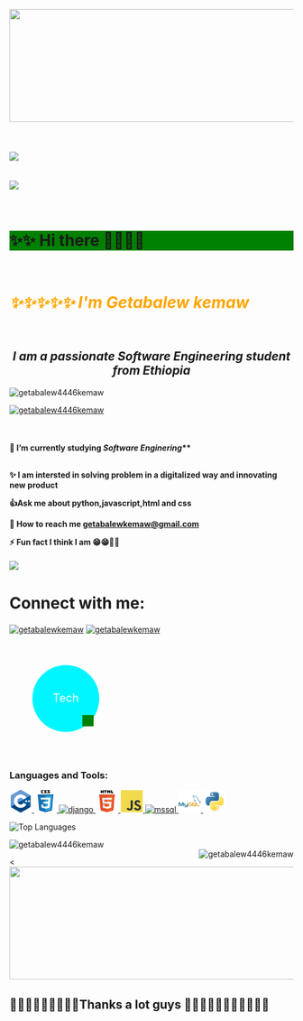 
<p  id="man"> <img src="https://media.tenor.com/oSxPUAeqwuoAAAAM/hello-there-hola.gif"width="1000" height="200"></p>





<h1>

<img src="https://media.tenor.com/M4rm7V4kEOsAAAAi/welcome-welcome-to-my-profile.gif"></h1>

<img src="https://media1.tenor.com/m/2fXbn6Xtt0UAAAAd/software-software-development.gif"></p><br>
<h1 style="background-color:green;text-alignment:center"> ✨✨ Hi there 👏👏🤳🤳</h1><br>

<h1 align="center;"><em style="color:orange">  ✨✨✨✨✨   I'm  Getabalew kemaw</em></h1><br>

<h2 align="center"> <em>I am  a passionate Software Engineering student from Ethiopia</em></h2>

<p align="left"> <img src="https://komarev.com/ghpvc/?username=getabalew4446kemaw&label=Profile%20views&color=0e75b6&style=flat" alt="getabalew4446kemaw" /> </p>

<p align="left"> <a href="https://github.com/ryo-ma/github-profile-trophy"><img src="https://github-profile-trophy.vercel.app/?username="getabalew4446kemaw" alt="getabalew4446kemaw" /></a> </p>

<p align="left"> <a href="https://twitter.com/" target="blank"><img src="https://img.shields.io/twitter/follow/?logo=twitter&style=for-the-badge" alt="" /></a> </p>

<h4>
  🌱 I’m currently studying<em><marked> Software Enginering</marked></em>**<br><br>
  

  ✨ I am intersted in solving problem in a digitalized way  and innovating new product <br>
 
  👍Ask me about **python,javascript,html and css**<br>

  🌹 How to reach me **getabalewkemaw@gmail.com**<br>

⚡ Fun fact **I think I am 😁😁🤣🤣**</h4>
 <p><img src="https://media.tenor.com/8N32AB5HVz0AAAAj/when-we-connect-we-thrive-thrive.gif"></p>

<h1 align="left"><strong>Connect with me:</strong></h1>
<p align="left">
<a href="https://linkedin.com/in/getabalewkemaw" target="blank"><img align="center" src="https://raw.githubusercontent.com/rahuldkjain/github-profile-readme-generator/master/src/images/icons/Social/linked-in-alt.svg" alt="getabalewkemaw" height="30" width="40" /></a>
<a href="https://instagram.com/getabalewkemaw" target="blank"><img align="center" src="https://raw.githubusercontent.com/rahuldkjain/github-profile-readme-generator/master/src/images/icons/Social/instagram.svg" alt="getabalewkemaw" height="30" width="40" /></a>
</p>
<p><svg width="200" height="200" viewBox="0 0 200 200" xmlns="http://www.w3.org/2000/svg">
  <circle cx="100" cy="100" r="40" fill="blue">
    <animate attributeName="r" from="40" to="60" dur="0.5s" begin="0s" repeatCount="indefinite" />
    <animate attributeName="fill" from="blue" to="cyan" dur="0.5s" begin="0s" repeatCount="indefinite" />
  </circle>
  <rect x="90" y="90" width="20" height="20" fill="green">
    <animate attributeName="x" from="90" to="130" dur="1s" begin="0s" repeatCount="indefinite" />
    <animate attributeName="y" from="90" to="130" dur="1s" begin="0s" repeatCount="indefinite" />
  </rect>
  <text x="50%" y="50%" text-anchor="middle" fill="white" font-size="20" dy=".3em">Tech</text>
</svg>
</p>
<h3 align="left">Languages and Tools:</h3>
<p align="left"> <a href="https://www.w3schools.com/cpp/" target="_blank" rel="noreferrer"> <img src="https://raw.githubusercontent.com/devicons/devicon/master/icons/cplusplus/cplusplus-original.svg" alt="cplusplus" width="40" height="40"/> </a>     <a href="https://www.w3schools.com/css/" target="_blank" rel="noreferrer"> <img src="https://raw.githubusercontent.com/devicons/devicon/master/icons/css3/css3-original-wordmark.svg" alt="css3" width="40" height="40"/> </a>    <a href="https://www.djangoproject.com/" target="_blank" rel="noreferrer">   <img src="https://cdn.worldvectorlogo.com/logos/django.svg" alt="django" width="40" height="40"/> </a>   <a href="https://www.w3.org/html/" target="_blank" rel="noreferrer"> <img src="https://raw.githubusercontent.com/devicons/devicon/master/icons/html5/html5-original-wordmark.svg" alt="html5" width="40" height="40"/> </a> <a href="https://developer.mozilla.org/en-US/docs/Web/JavaScript" target="_blank" rel="noreferrer">  <img src="https://raw.githubusercontent.com/devicons/devicon/master/icons/javascript/javascript-original.svg" alt="javascript" width="40" height="40"/> </a>   <a href="https://www.microsoft.com/en-us/sql-server" target="_blank" rel="noreferrer"> <img src="https://www.svgrepo.com/show/303229/microsoft-sql-server-logo.svg" alt="mssql" width="40" height="40"/> </a>   <a href="https://www.mysql.com/" target="_blank" rel="noreferrer"> <img src="https://raw.githubusercontent.com/devicons/devicon/master/icons/mysql/mysql-original-wordmark.svg" alt="mysql" width="40" height="40"/> </a>   <a href="https://www.python.org" target="_blank" rel="noreferrer"> <img src="https://raw.githubusercontent.com/devicons/devicon/master/icons/python/python-original.svg" alt="python" width="40" height="40"/> </a> </p>


![Top Languages](https://github-readme-stats.vercel.app/api/top-langs/?username=teku-4&layout=compact&theme=radical)





<!--<h3 align="left">Support:</h3>
<p><a href="https://www.buymeacoffee.com/teku-4"> <img align="left" src="https://cdn.buymeacoffee.com/buttons/v2/default-yellow.png" height="50" width="210" alt="getabalew-44" /></a><a href="https://ko-fi.com/getabalew-44"> <img align="left" src="https://cdn.ko-fi.com/cdn/kofi3.png?v=3" height="50" width="210" alt="getabalew-44" /></a></p><br><br>
<p><img align="left" src="https://github-readme-stats.vercel.app/api/top-langs?username=getabalew-44&show_icons=true&locale=en&layout=compact" alt="getabalew-44" /></p>-->
<div>
&nbsp;<img align="left" src="https://github-readme-stats.vercel.app/api?username=getabalew4446kemaw&show_icons=true&locale=en" alt="getabalew4446kemaw" >
</div>
<span><img align="right" src="https://github-readme-streak-stats.herokuapp.com/?user=getabalew4446kemaw&" alt="getabalew4446kemaw" /></span>
<p>< <img src="https://media.tenor.com/p6wqMUk9fWQAAAAM/completed-mattel163.gif"width="1000" height="200"></p>
<h2> 🙏🙏🙏🙏🙏🙏🙏🙏🙏Thanks  a lot  guys 🙏🙏🙏🙏🙏🙏🙏🙏🙏🙏🙏</h2>
  
<!--<p><img src="https://media.tenor.com/FDjw8WTZsWkAAAAj/thank-you-thankyou.gif"></p>







<b>My GitHub Stats</b>

<a href="http://www.github.com/getabalew4446kemaw"><img src="https://github-readme-stats.vercel.app/api?username=getabalew4446kemaw&show_icons=true&hide=&count_private=true&title_color=0891b2&text_color=ffffff&icon_color=0891b2&bg_color=1c1917&hide_border=true&show_icons=true" alt="getabalew4446kemaw's GitHub stats" /></a>

<a href="http://www.github.com/getabalew4446kemaw"><img src="https://github-readme-streak-stats.herokuapp.com/?user=getabalew4446kemaw&stroke=ffffff&background=1c1917&ring=0891b2&fire=0891b2&currStreakNum=ffffff&currStreakLabel=0891b2&sideNums=ffffff&sideLabels=ffffff&dates=ffffff&hide_border=true" /></a>

<a href="http://www.github.com/getabalew4446kemaw"><img src="https://github-readme-activity-graph.cyclic.app/graph?username=getabalew4446kemaw&bg_color=1c1917&color=ffffff&line=0891b2&point=ffffff&area_color=1c1917&area=true&hide_border=true&custom_title=GitHub%20Commits%20Graph" alt="GitHub Commits Graph" /></a>

<a href="https://github.com/getabalew4446kemaw" align="left"><img src="https://github-readme-stats.vercel.app/api/top-langs/?username=getabalew4446kemaw&langs_count=10&title_color=0891b2&text_color=ffffff&icon_color=0891b2&bg_color=1c1917&hide_border=true&locale=en&custom_title=Top%20%Languages" alt="Top Languages" /></a>

<b>Top Repositories</b>

<div width="100%" align="center"><a href="https://github.com/getabalew4446kemaw/github-practice" align="left"><img align="left" width="45%" src="https://github-readme-stats.vercel.app/api/pin/?username=getabalew4446kemaw&repo=github-practice&title_color=0891b2&text_color=ffffff&icon_color=0891b2&bg_color=1c1917&hide_border=true&locale=en" /></a></div><br /><br /><br /><br /><br /><br /><br />

### Support Me

<ul style="list-style-type: none; margin: 0;">

<li style="display: inline-block; margin-right: 0.25rem;"><a href="https://www.buymeacoffee.com/getabalew"><img src="https://cdn.buymeacoffee.com/buttons/v2/default-yellow.png" width="150"/></a></li>

<li style="display: inline-block; margin-right: 0.25rem;"><a href="https://www.ko-fi.com/getabalew"><img src="https://storage.ko-fi.com/cdn/kofi2.png?v=3" width="150"/></a></li>

</ul>
<p>< <img src="https://media.tenor.com/p6wqMUk9fWQAAAAM/completed-mattel163.gif"width="1000" height="200"></p>
<h2> 🙏🙏🙏🙏🙏🙏🙏🙏🙏Thanks  a lot  guys 🙏🙏🙏🙏🙏🙏🙏🙏🙏🙏🙏</h2>
